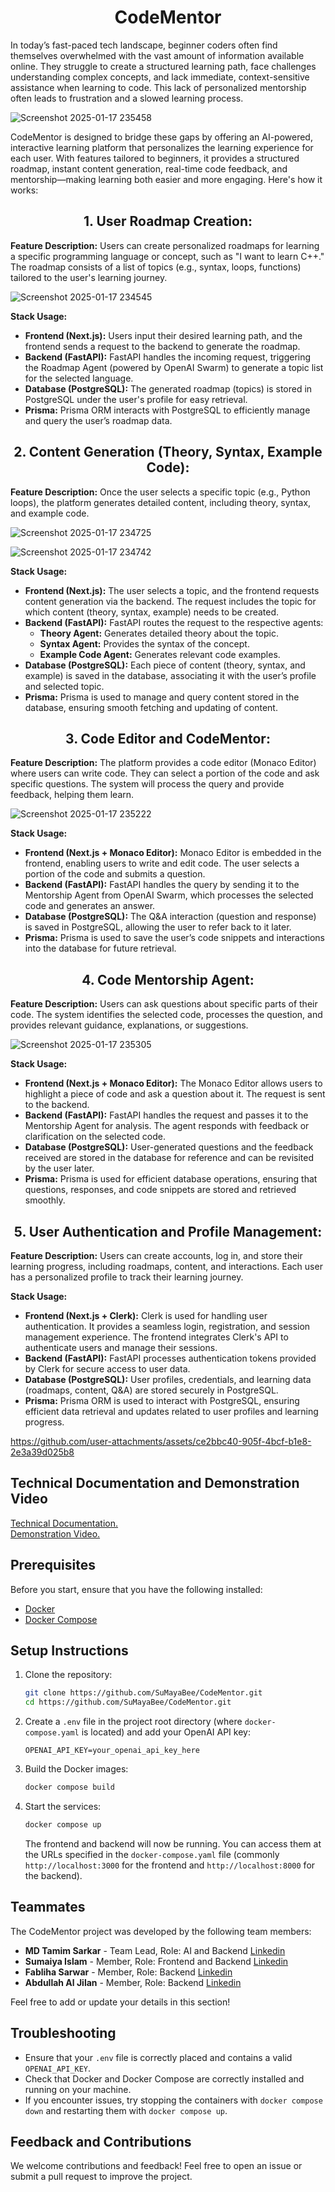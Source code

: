 <div align="center">
  
# CodeMentor

</div>

In today’s fast-paced tech landscape, beginner coders often find themselves overwhelmed with the vast amount of information available online. They struggle to create a structured learning path, face challenges understanding complex concepts, and lack immediate, context-sensitive assistance when learning to code. This lack of personalized mentorship often leads to frustration and a slowed learning process.

![Screenshot 2025-01-17 235458](https://github.com/user-attachments/assets/ea416e41-d653-4a9f-aa11-92cb19d80e02)


CodeMentor is designed to bridge these gaps by offering an AI-powered, interactive learning platform that personalizes the learning experience for each user. With features tailored to beginners, it provides a structured roadmap, instant content generation, real-time code feedback, and mentorship—making learning both easier and more engaging. Here's how it works:


<div align="center">

## 1. User Roadmap Creation:

</div>


**Feature Description:** Users can create personalized roadmaps for learning a specific programming language or concept, such as "I want to learn C++." The roadmap consists of a list of topics (e.g., syntax, loops, functions) tailored to the user's learning journey.

![Screenshot 2025-01-17 234545](https://github.com/user-attachments/assets/ef1c401e-26e8-4cb3-8d37-6d714cd2a601)


**Stack Usage:**
- **Frontend (Next.js):** Users input their desired learning path, and the frontend sends a request to the backend to generate the roadmap.
- **Backend (FastAPI):** FastAPI handles the incoming request, triggering the Roadmap Agent (powered by OpenAI Swarm) to generate a topic list for the selected language.
- **Database (PostgreSQL):** The generated roadmap (topics) is stored in PostgreSQL under the user's profile for easy retrieval.
- **Prisma:** Prisma ORM interacts with PostgreSQL to efficiently manage and query the user’s roadmap data.

<div align="center">
  
## 2. Content Generation (Theory, Syntax, Example Code):

</div>

**Feature Description:** Once the user selects a specific topic (e.g., Python loops), the platform generates detailed content, including theory, syntax, and example code.

![Screenshot 2025-01-17 234725](https://github.com/user-attachments/assets/b4d03347-c242-4f15-98db-07b8f1cf010b)

![Screenshot 2025-01-17 234742](https://github.com/user-attachments/assets/042a09a8-1287-459b-868f-aadd766fdbe5)


**Stack Usage:**
- **Frontend (Next.js):** The user selects a topic, and the frontend requests content generation via the backend. The request includes the topic for which content (theory, syntax, example) needs to be created.
- **Backend (FastAPI):** FastAPI routes the request to the respective agents:
  - **Theory Agent:** Generates detailed theory about the topic.
  - **Syntax Agent:** Provides the syntax of the concept.
  - **Example Code Agent:** Generates relevant code examples.
- **Database (PostgreSQL):** Each piece of content (theory, syntax, and example) is saved in the database, associating it with the user’s profile and selected topic.
- **Prisma:** Prisma is used to manage and query content stored in the database, ensuring smooth fetching and updating of content.

<div align="center">
  
## 3. Code Editor and CodeMentor:

</div>

**Feature Description:** The platform provides a code editor (Monaco Editor) where users can write code. They can select a portion of the code and ask specific questions. The system will process the query and provide feedback, helping them learn.

![Screenshot 2025-01-17 235222](https://github.com/user-attachments/assets/0f504a5c-8ea1-45aa-82d3-b9a254f2153f)


**Stack Usage:**
- **Frontend (Next.js + Monaco Editor):** Monaco Editor is embedded in the frontend, enabling users to write and edit code. The user selects a portion of the code and submits a question.
- **Backend (FastAPI):** FastAPI handles the query by sending it to the Mentorship Agent from OpenAI Swarm, which processes the selected code and generates an answer.
- **Database (PostgreSQL):** The Q&A interaction (question and response) is saved in PostgreSQL, allowing the user to refer back to it later.
- **Prisma:** Prisma is used to save the user’s code snippets and interactions into the database for future retrieval.

<div align="center">
  
## 4. Code Mentorship Agent:

</div>

**Feature Description:** Users can ask questions about specific parts of their code. The system identifies the selected code, processes the question, and provides relevant guidance, explanations, or suggestions.

![Screenshot 2025-01-17 235305](https://github.com/user-attachments/assets/31fef5eb-7d8c-4b5a-8ab6-3b1029a6d537)


**Stack Usage:**
- **Frontend (Next.js + Monaco Editor):** The Monaco Editor allows users to highlight a piece of code and ask a question about it. The request is sent to the backend.
- **Backend (FastAPI):** FastAPI handles the request and passes it to the Mentorship Agent for analysis. The agent responds with feedback or clarification on the selected code.
- **Database (PostgreSQL):** User-generated questions and the feedback received are stored in the database for reference and can be revisited by the user later.
- **Prisma:** Prisma is used for efficient database operations, ensuring that questions, responses, and code snippets are stored and retrieved smoothly.

<div align="center">
  
## 5. User Authentication and Profile Management:

</div>

**Feature Description:** Users can create accounts, log in, and store their learning progress, including roadmaps, content, and interactions. Each user has a personalized profile to track their learning journey.

**Stack Usage:**
- **Frontend (Next.js + Clerk):** Clerk is used for handling user authentication. It provides a seamless login, registration, and session management experience. The frontend integrates Clerk's API to authenticate users and manage their sessions.
- **Backend (FastAPI):** FastAPI processes authentication tokens provided by Clerk for secure access to user data.
- **Database (PostgreSQL):** User profiles, credentials, and learning data (roadmaps, content, Q&A) are stored securely in PostgreSQL.
- **Prisma:** Prisma ORM is used to interact with PostgreSQL, ensuring efficient data retrieval and updates related to user profiles and learning progress.



https://github.com/user-attachments/assets/ce2bbc40-905f-4bcf-b1e8-2e3a39d025b8



## Technical Documentation and Demonstration Video
[Technical Documentation.](https://docs.google.com/document/d/1nrV6MDjtKjIvcTu4MP6rfeH-4dtHlxKB60Ujx3i25fw/edit?usp=sharing)\
[Demonstration Video.](https://drive.google.com/file/d/1XSD-Qzh8dePoEGp-F5P4Sjg_LL9fOj7D/view)


## Prerequisites

Before you start, ensure that you have the following installed:

- [Docker](https://www.docker.com/)
- [Docker Compose](https://docs.docker.com/compose/)

## Setup Instructions

1. Clone the repository:
   ```bash
   git clone https://github.com/SuMayaBee/CodeMentor.git
   cd https://github.com/SuMayaBee/CodeMentor.git
   ```

2. Create a `.env` file in the project root directory (where `docker-compose.yaml` is located) and add your OpenAI API key:
   ```env
   OPENAI_API_KEY=your_openai_api_key_here
   ```



3. Build the Docker images:
   ```bash
   docker compose build
   ```

4. Start the services:
   ```bash
   docker compose up
   ```

   The frontend and backend will now be running. You can access them at the URLs specified in the `docker-compose.yaml` file (commonly `http://localhost:3000` for the frontend and `http://localhost:8000` for the backend).

## Teammates

The CodeMentor project was developed by the following team members:

- **MD Tamim Sarkar** - Team Lead, Role: AI and Backend [Linkedin](https://www.linkedin.com/in/tam1m/)
- **Sumaiya Islam** - Member, Role: Frontend and Backend [Linkedin](https://www.linkedin.com/in/sumaiya-islam-freelancer/)
- **Fabliha Sarwar** - Member, Role: Backend [Linkedin](https://www.linkedin.com/in/fabliha-afaf-sarwar/)
- **Abdullah Al Jilan** - Member, Role: Backend [Linkedin](https://www.linkedin.com/in/abdullah-all-jilan/)

Feel free to add or update your details in this section!

## Troubleshooting

- Ensure that your `.env` file is correctly placed and contains a valid `OPENAI_API_KEY`.
- Check that Docker and Docker Compose are correctly installed and running on your machine.
- If you encounter issues, try stopping the containers with `docker compose down` and restarting them with `docker compose up`.

## Feedback and Contributions

We welcome contributions and feedback! Feel free to open an issue or submit a pull request to improve the project.

